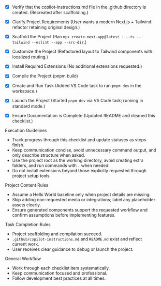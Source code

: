 - [x] Verify that the copilot-instructions.md file in the .github directory is created. (Recreated after scaffolding.)

- [x] Clarify Project Requirements (User wants a modern Next.js + Tailwind refactor retaining original design.)

- [x] Scaffold the Project (Ran `npx create-next-app@latest . --ts --tailwind --eslint --app --src-dir`.)

- [x] Customize the Project (Refactored layout to Tailwind components with localized routing.)

- [x] Install Required Extensions (No additional extensions requested.)

- [x] Compile the Project (pnpm build)

- [x] Create and Run Task (Added VS Code task to run `pnpm dev` in the workspace.)

- [x] Launch the Project (Started `pnpm dev` via VS Code task; running in standard mode.)

- [x] Ensure Documentation is Complete (Updated README and cleaned this checklist.)

Execution Guidelines
- Track progress through this checklist and update statuses as steps finish.
- Keep communication concise, avoid unnecessary command output, and only describe structure when asked.
- Use the project root as the working directory, avoid creating extra folders, and run commands with `.` when needed.
- Do not install extensions beyond those explicitly requested through project setup tools.

Project Content Rules
- Assume a Hello World baseline only when project details are missing.
- Skip adding non-requested media or integrations; label any placeholder assets clearly.
- Ensure generated components support the requested workflow and confirm assumptions before implementing features.

Task Completion Rules
- Project scaffolding and compilation succeed.
- `.github/copilot-instructions.md` and `README.md` exist and reflect current work.
- User receives clear guidance to debug or launch the project.

General Workflow
- Work through each checklist item systematically.
- Keep communication focused and professional.
- Follow development best practices at all times.
